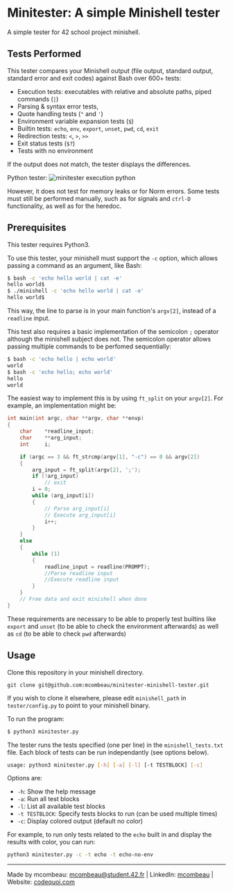 # Minitester: A simple Minishell tester

A simple tester for 42 school project minishell.

## Tests Performed

This tester compares your Minishell output (file output, standard output, standard error and exit codes) against Bash over 600+ tests:

- Execution tests: executables with relative and absolute paths, piped commands (`|`)
- Parsing & syntax error tests,
- Quote handling tests (`"` and `'`)
- Environment variable expansion tests (`$`)
- Builtin tests: `echo`, `env`, `export`, `unset`, `pwd`, `cd`, `exit`
- Redirection tests: `<`, `>`, `>>`
- Exit status tests (`$?`)
- Tests with no environment

If the output does not match, the tester displays the differences.

Python tester:
![minitester execution python](https://github.com/mcombeau/minitester-minishell-tester/blob/main/screenshots/minitester-python.png)

However, it does not test for memory leaks or for Norm errors. Some tests must still be performed manually, such as for signals and `ctrl-D` functionality, as well as for the heredoc.

## Prerequisites

This tester requires Python3.

To use this tester, your minishell must support the `-c` option, which allows passing a command as an argument, like Bash:

```bash
$ bash -c 'echo hello world | cat -e'
hello world$
$ ./minishell -c 'echo hello world | cat -e'
hello world$
```

This way, the line to parse is in your main function's `argv[2]`, instead of a `readline` input.

This test also requires a basic implementation of the semicolon `;` operator although the minishell subject does not. The semicolon operator allows passing multiple commands to be perfomed sequentially:

```Bash
$ bash -c 'echo hello | echo world'
world
$ bash -c 'echo hello; echo world'
hello
world
```

The easiest way to implement this is by using `ft_split` on your `argv[2]`. For example, an implementation might be:

```C
int	main(int argc, char **argv, char **envp)
{
	char	*readline_input;
	char	**arg_input;
	int		i;

	if (argc == 3 && ft_strcmp(argv[1], "-c") == 0 && argv[2])
	{
		arg_input = ft_split(argv[2], ';');
		if (!arg_input)
			// exit
		i = 0;
		while (arg_input[i])
		{
			// Parse arg_input[i]
			// Execute arg_input[i]
			i++;
		}
	}
	else
	{
		while (1)
		{
			readline_input = readline(PROMPT);
			//Parse readline input
			//Execute readline input
		}
	}
	// Free data and exit minishell when done
}
```

These requirements are necessary to be able to properly test builtins like `export` and `unset` (to be able to check the environment afterwards) as well as `cd` (to be able to check `pwd` afterwards)

## Usage

Clone this repository in your minishell directory.

```
git clone git@github.com:mcombeau/minitester-minishell-tester.git
```

If you wish to clone it elsewhere, please edit `minishell_path` in `tester/config.py` to point to your minishell binary.

To run the program:

```bash
$ python3 minitester.py
```

The tester runs the tests specified (one per line) in the `minishell_tests.txt` file. Each block of tests can be run independantly (see options below).

```bash
usage: python3 minitester.py [-h] [-a] [-l] [-t TESTBLOCK] [-c]
```

Options are:

- `-h`: Show the help message
- `-a`: Run all test blocks
- `-l`: List all available test blocks
- `-t TESTBLOCK`: Specify tests blocks to run (can be used multiple times)
- `-c`: Display colored output (default no color)

For example, to run only tests related to the `echo` built in and display the results with color, you can run:

```bash
python3 minitester.py -c -t echo -t echo-no-env
```

---

Made by mcombeau: mcombeau@student.42.fr | LinkedIn: [mcombeau](https://www.linkedin.com/in/mia-combeau-86653420b/) | Website: [codequoi.com](https://www.codequoi.com)
